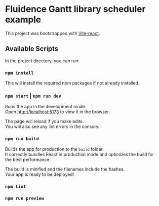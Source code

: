 # Fluidence Gantt library scheduler example

This project was bootstrapped with [Vite-react](https://vitejs.dev/).

## Available Scripts

In the project directory, you can run:
### `npm install`
This will install the required npm packages if not already installed.

### `npm start` | `npm run dev`

Runs the app in the development mode.\
Open [http://localhost:5173](http://localhost:5173) to view it in the browser.

The page will reload if you make edits.\
You will also see any lint errors in the console.

### `npm run build`

Builds the app for production to the `build` folder.\
It correctly bundles React in production mode and optimizes the build for the best performance.

The build is minified and the filenames include the hashes.\
Your app is ready to be deployed!

### `npm lint`
### `npm run preview`

